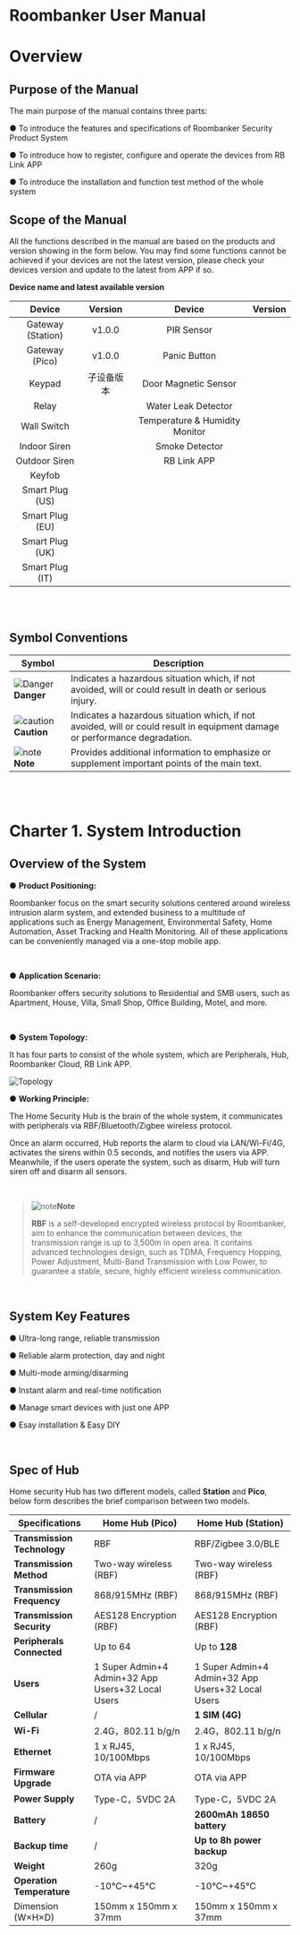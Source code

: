 # Roombanker User Manual



# **Overview**

## **Purpose of the Manual**

The main purpose of the manual contains three parts:

● To introduce the features and specifications of Roombanker Security Product System

● To introduce how to register, configure and operate the devices from RB Link APP

● To introduce the installation and function test method of the whole system



## **Scope of the Manual**

All the functions described in the manual are based on the products and version showing in the form below. You may find some functions cannot be achieved if your devices are not the latest version, please check your devices version and update to the latest from APP if so.

**Device name and latest available version**

|    **Device**     | **Version** |           **Device**           | **Version** |
| :---------------: | :---------: | :----------------------------: | :---------: |
| Gateway (Station) |   v1.0.0    |           PIR Sensor           |             |
|  Gateway (Pico)   |   v1.0.0    |          Panic Button          |             |
|      Keypad       | 子设备版本  |      Door Magnetic Sensor      |             |
|       Relay       |             |      Water Leak Detector       |             |
|    Wall Switch    |             | Temperature & Humidity Monitor |             |
|   Indoor Siren    |             |         Smoke Detector         |             |
|   Outdoor Siren   |             |          RB Link APP           |             |
|      Keyfob       |             |                                |             |
|  Smart Plug (US)  |             |                                |             |
|  Smart Plug (EU)  |             |                                |             |
|  Smart Plug (UK)  |             |                                |             |
|  Smart Plug (IT)  |             |                                |             |

<br />

<br />

## **Symbol Conventions**

| **Symbol**                                                   | **Description**                                              |
| ------------------------------------------------------------ | ------------------------------------------------------------ |
| ![Danger](https://dusunprj.oss-us-west-1.aliyuncs.com/roombanker/Danger.png)**Danger** | Indicates a hazardous situation which, if not avoided, will or could result in death or serious injury. |
| ![caution](https://dusunprj.oss-us-west-1.aliyuncs.com/roombanker/caution.png)**Caution** | Indicates a hazardous situation which, if not avoided, will or could result in equipment damage or performance degradation. |
| ![note](https://dusunprj.oss-us-west-1.aliyuncs.com/roombanker/note.png)**Note** | Provides additional information to emphasize or supplement important points of the main text. |

<br />

<br />

# **Charter 1. System Introduction**

## **Overview of the System**

● **Product Positioning:** 

Roombanker focus on the smart security solutions centered around wireless intrusion alarm system, and extended business to a multitude of applications such as Energy Management, Environmental Safety, Home Automation, Asset Tracking and Health Monitoring. All of these applications can be conveniently managed via a one-stop mobile app.

<br />

● **Application Scenario:** 

Roombanker offers security solutions to Residential and SMB users, such as Apartment, House, Villa, Small Shop, Office Building, Motel, and more.

<br />

● **System Topology:** 

It has four parts to consist of the whole system, which are Peripherals, Hub, Roombanker Cloud, RB Link APP.

![Topology](https://dusunprj.oss-us-west-1.aliyuncs.com/roombanker/Topology.png)



● **Working Principle:** 

The Home Security Hub is the brain of the whole system, it communicates with peripherals via RBF/Bluetooth/Zigbee wireless protocol. 

Once an alarm occurred, Hub reports the alarm to cloud via LAN/Wi-Fi/4G, activates the sirens within 0.5 seconds, and notifies the users via APP. Meanwhile, if the users operate the system, such as disarm, Hub will turn siren off and disarm all sensors.

<br />

> ![note](https://dusunprj.oss-us-west-1.aliyuncs.com/roombanker/note.png)**Note**
>
> **RBF** is a self-developed encrypted wireless protocol by Roombanker, aim to enhance the communication between devices, the transmission range is up to 3,500m in open area. It contains advanced technologies design, such as TDMA, Frequency Hopping, Power Adjustment, Multi-Band Transmission with Low Power, to guarantee a stable, secure, highly efficient wireless communication.

<br />

## **System Key Features**

● Ultra-long range, reliable transmission

● Reliable alarm protection, day and night

● Multi-mode arming/disarming

● Instant alarm and real-time notification

● Manage smart devices with just one APP

● Esay installation & Easy DIY

<br />

## **Spec of** **Hub**

Home security Hub has two different models, called **Station** and **Pico**, below form describes the brief comparison between two models.

| **Specifications**          | **Home Hub (Pico)**                               | **Home Hub (Station)**                            |
| --------------------------- | ------------------------------------------------- | ------------------------------------------------- |
| **Transmission Technology** | RBF                                               | RBF/Zigbee 3.0/BLE                                |
| **Transmission Method**     | Two-way wireless (RBF)                            | Two-way wireless (RBF)                            |
| **Transmission Frequency**  | 868/915MHz (RBF)                                  | 868/915MHz (RBF)                                  |
| **Transmission Security**   | AES128 Encryption (RBF)                           | AES128 Encryption (RBF)                           |
| **Peripherals Connected**   | Up to 64                                          | Up to **128**                                     |
| **Users**                   | 1 Super Admin+4 Admin+32 App Users+32 Local Users | 1 Super Admin+4 Admin+32 App Users+32 Local Users |
| **Cellular**                | /                                                 | **1 SIM (4G)**                                    |
| **Wi-Fi**                   | 2.4G，802.11 b/g/n                                | 2.4G，802.11 b/g/n                                |
| **Ethernet**                | 1 x RJ45, 10/100Mbps                              | 1 x RJ45, 10/100Mbps                              |
| **Firmware Upgrade**        | OTA via APP                                       | OTA via APP                                       |
| **Power Supply**            | Type-C，5VDC 2A                                   | Type-C，5VDC 2A                                   |
| **Battery**                 | /                                                 | **2600mAh 18650 battery**                         |
| **Backup time**             | /                                                 | **Up to 8h power backup**                         |
| **Weight**                  | 260g                                              | 320g                                              |
| **Operation Temperature**   | -10℃~+45℃                                         | -10℃~+45℃                                         |
| Dimension (W×H×D)           | 150mm x 150mm x 37mm                              | 150mm x 150mm x 37mm                              |





